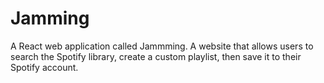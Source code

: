 
# Jamming

A React web application called Jammming.
A website that allows users to search the Spotify library, create a custom playlist, then save it to their Spotify account.
